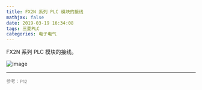 ```yaml
---
title: FX2N 系列 PLC 模块的接线
mathjax: false
date: 2019-03-19 16:34:08
tags: 三菱PLC
categories: 电子电气
---
```


FX2N 系列 PLC 模块的接线。
<!--more-->
<!--![image](https://ws4.sinaimg.cn/large/006mcMYXgy1g186toc42qj30w619e4kn.jpg)-->
![image](https://ws1.sinaimg.cn/large/006mcMYXgy1g1871rwwhmj30w619engp.jpg)
<hr/>
<span style="color:gray;font-size:12px">
参考：P12
</span>
